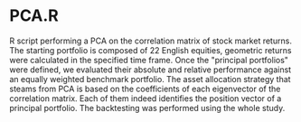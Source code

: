 # PCA.R
R script performing a PCA on the correlation matrix of stock market returns. 
The starting portfolio is composed of 22 English equities, geometric returns were calculated in the specified time frame. 
Once the "principal portfolios" were defined, we evaluated their absolute and relative performance against an equally weighted benchmark portfolio.
The asset allocation strategy that steams from PCA is based on the coefficients of each eigenvector of the correlation matrix. Each of them indeed identifies the position vector of a principal portfolio.
The backtesting was performed using the whole study.
